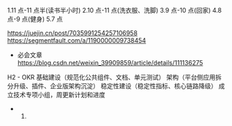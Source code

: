 1.11 点-11 点半(读书半小时)
2.10 点-11 点(洗衣服、洗脚)
3.9 点-10 点(回家)
4.8 点-9 点(健身)
5.7 点

https://juejin.cn/post/7035991254257106958
https://segmentfault.com/a/1190000009738454

- 必会文章 https://blog.csdn.net/weixin_39909859/article/details/111136275


H2 - OKR
基础建设（规范化公共组件、文档、单元测试）
架构（平台侧应用拆分升级、插件、企业版架构沉淀）
稳定性建设（稳定性指标、核心链路降级）
成立技术专项小组，周更新计划和进度

- 1. 